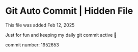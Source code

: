 # Git Auto Commit | Hidden File

This file was added Feb 12, 2025

Just for fun and keeping my daily git commit active 🤪

commit number: 1952653
